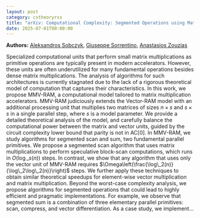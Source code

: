 ```yaml
---
layout: post
category: cstheoryrss
title: "arXiv: Computational Complexity: Segmented Operations using Matrix Multiplications"
date: 2025-07-01T00:00:00
---
```


**Authors:** [Aleksandros Sobczyk](https://dblp.uni-trier.de/search?q=Aleksandros+Sobczyk), [Giuseppe Sorrentino](https://dblp.uni-trier.de/search?q=Giuseppe+Sorrentino), [Anastasios Zouzias](https://dblp.uni-trier.de/search?q=Anastasios+Zouzias)

Specialized computational units that perform small matrix multiplications as
primitive operations are typically present in modern accelerators. However,
these units are often underutilized for many fundamental operations besides
dense matrix multiplications. The analysis of algorithms for such architectures
is currently stagnated due to the lack of a rigorous theoretical model of
computation that captures their characteristics. In this work, we propose
MMV-RAM, a computational model tailored to matrix multiplication accelerators.
MMV-RAM judiciously extends the Vector-RAM model with an additional processing
unit that multiplies two matrices of sizes $n\times s$ and $s\times s$ in a
single parallel step, where $s$ is a model parameter. We provide a detailed
theoretical analysis of the model, and carefully balance the computational
power between the matrix and vector units, guided by the circuit complexity
lower bound that parity is not in AC[0].
In MMV-RAM, we study algorithms for segmented scan and sum, two fundamental
parallel primitives. We propose a segmented scan algorithm that uses matrix
multiplications to perform speculative block-scan computations, which runs in
$O(\log\_s(n))$ steps. In contrast, we show that any algorithm that uses only
the vector unit of MMV-RAM requires
$\Omega\left(\frac{\log\_2(n)}{\log\_2\log\_2(n)}\right)$ steps. We further apply
these techniques to obtain similar theoretical speedups for element-wise vector
multiplication and matrix multiplication. Beyond the worst-case complexity
analysis, we propose algorithms for segmented operations that could lead to
highly efficient and pragmatic implementations. For example, we observe that
segmented sum is a combination of three elementary parallel primitives: scan,
compress, and vector differentiation. As a case study, we implement...